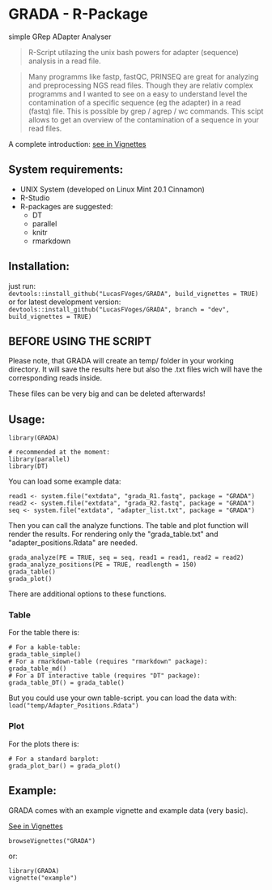 # GRADA - R-Package
simple GRep ADapter Analyser

> R-Script utilazing the unix bash powers for adapter (sequence) analysis in a read file.

> Many programms like fastp, fastQC, PRINSEQ are great for analyzing and preprocessing NGS read files. Though they are relativ complex programms and I wanted to see on a easy to understand level the contamination of a specific sequence (eg the adapter) in a read (fastq) file. This is possible by grep / agrep / wc commands. This scipt allows to get an overview of the contamination of a sequence in your read files.

A complete introduction: [see in Vignettes](http://htmlpreview.github.io/?https://github.com/LucasFVoges/GRADA/blob/master/vignettes/introduction.html)

## System requirements:

- UNIX System (developed on Linux Mint 20.1 Cinnamon)
- R-Studio
- R-packages are suggested:
  - DT
  - parallel
  - knitr
  - rmarkdown
  
## Installation:
just run:  
`devtools::install_github("LucasFVoges/GRADA", build_vignettes = TRUE)`
or for latest development version:  
`devtools::install_github("LucasFVoges/GRADA", branch = "dev", build_vignettes = TRUE)`

## BEFORE USING THE SCRIPT
Please note, that GRADA will create an temp/ folder in your working directory. It will save the results here but also the .txt files wich will have the corresponding reads inside.

These files can be very big and can be deleted afterwards!

## Usage:
```
library(GRADA)

# recommended at the moment:
library(parallel) 
library(DT)
```

You can load some example data:
```
read1 <- system.file("extdata", "grada_R1.fastq", package = "GRADA")
read2 <- system.file("extdata", "grada_R2.fastq", package = "GRADA")
seq <- system.file("extdata", "adapter_list.txt", package = "GRADA")
```

Then you can call the analyze functions. The table and plot function will render the results. For rendering only the "grada_table.txt" and "adapter_positions.Rdata" are needed.
```
grada_analyze(PE = TRUE, seq = seq, read1 = read1, read2 = read2)
grada_analyze_positions(PE = TRUE, readlength = 150)
grada_table()
grada_plot()
```
There are additional options to these functions.

### Table

For the table there is:
```
# For a kable-table:
grada_table_simple()
# For a rmarkdown-table (requires "rmarkdown" package):
grada_table_md()
# For a DT interactive table (requires "DT" package):
grada_table_DT() = grada_table()
```
But you could use your own table-script. you can load the data with: `load("temp/Adapter_Positions.Rdata")`

### Plot

For the plots there is:
```
# For a standard barplot:
grada_plot_bar() = grada_plot()
```

## Example:
GRADA comes with an example vignette and example data (very basic).

[See in Vignettes](http://htmlpreview.github.io/?https://github.com/LucasFVoges/GRADA/blob/master/vignettes/example.html)

`browseVignettes("GRADA")`

or: 

```
library(GRADA)   
vignette("example")
```
